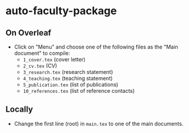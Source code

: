 # auto-faculty-package

## On Overleaf

- Click on "Menu" and choose one of the following files as the "Main document" to compile:
    + `1_cover.tex` (cover letter)
    + `2_cv.tex` (CV)
    + `3_research.tex` (research statement)
    + `4_teaching.tex` (teaching statement)
    + `5_publication.tex` (list of publications)
    + `10_references.tex` (list of reference contacts)

## Locally

- Change the first line (root) in `main.tex` to one of the main documents.